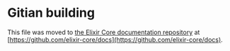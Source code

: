 Gitian building
================

This file was moved to [the Elixir Core documentation repository](https://github.com/elixir-core/docs/blob/master/gitian-building.md) at [https://github.com/elixir-core/docs](https://github.com/elixir-core/docs).
